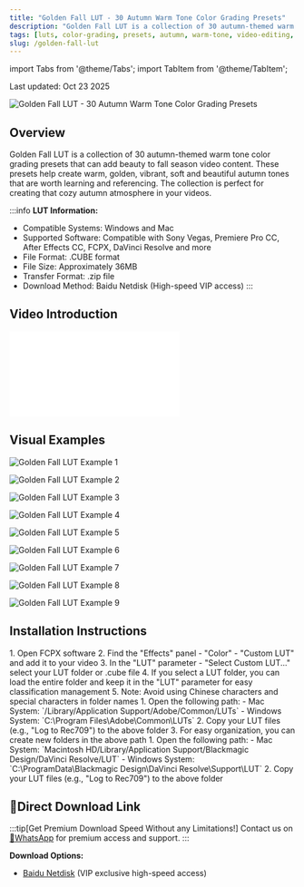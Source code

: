 ```yaml
---
title: "Golden Fall LUT - 30 Autumn Warm Tone Color Grading Presets"
description: "Golden Fall LUT is a collection of 30 autumn-themed warm tone color grading presets perfect for enhancing fall season video content with warm, golden, vibrant and soft autumn colors."
tags: [luts, color-grading, presets, autumn, warm-tone, video-editing, davinci-resolve, premiere-pro, after-effects]
slug: /golden-fall-lut
---
```


import Tabs from '@theme/Tabs';
import TabItem from '@theme/TabItem';

Last updated: Oct 23 2025

![Golden Fall LUT - 30 Autumn Warm Tone Color Grading Presets](https://www.vfx123.com/wp-content/uploads/2025/10/1760609488-48293b12c86d24d.webp)

## Overview

Golden Fall LUT is a collection of 30 autumn-themed warm tone color grading presets that can add beauty to fall season video content. These presets help create warm, golden, vibrant, soft and beautiful autumn tones that are worth learning and referencing. The collection is perfect for creating that cozy autumn atmosphere in your videos.

:::info
**LUT Information:**
- Compatible Systems: Windows and Mac
- Supported Software: Compatible with Sony Vegas, Premiere Pro CC, After Effects CC, FCPX, DaVinci Resolve and more
- File Format: .CUBE format
- File Size: Approximately 36MB
- Transfer Format: .zip file
- Download Method: Baidu Netdisk (High-speed VIP access)
:::

## Video Introduction

<iframe src="//player.bilibili.com/player.html?bvid=BV1nHWszUEv1&page=1" scrolling="no" border="0" frameborder="no" framespacing="0" allowfullscreen="true"></iframe>

## Visual Examples

![Golden Fall LUT Example 1](https://www.vfx123.com/wp-content/uploads/2025/10/1760770671-cbbd38e3de5c893.webp)

![Golden Fall LUT Example 2](https://www.vfx123.com/wp-content/uploads/2025/10/1760770679-129fbade5a7387d.webp)

![Golden Fall LUT Example 3](https://www.vfx123.com/wp-content/uploads/2025/10/1760770694-a75c60259b14306.webp)

![Golden Fall LUT Example 4](https://www.vfx123.com/wp-content/uploads/2025/10/1760770699-94d03047a9670a1.webp)

![Golden Fall LUT Example 5](https://www.vfx123.com/wp-content/uploads/2025/10/1760770705-925184a8c99080f.webp)

![Golden Fall LUT Example 6](https://www.vfx123.com/wp-content/uploads/2025/10/1760770711-d49bb4d30544dba.webp)

![Golden Fall LUT Example 7](https://www.vfx123.com/wp-content/uploads/2025/10/1760770716-9bb5dc4072b8a8f.webp)

![Golden Fall LUT Example 8](https://www.vfx123.com/wp-content/uploads/2025/10/1760770722-c03d599b5dece77.webp)

![Golden Fall LUT Example 9](https://www.vfx123.com/wp-content/uploads/2025/10/1760770728-7905d1acb9a95b5.webp)

## Installation Instructions

<Tabs>
<TabItem value="fcpx" label="Final Cut Pro X" default>
1. Open FCPX software
2. Find the "Effects" panel - "Color" - "Custom LUT" and add it to your video
3. In the "LUT" parameter - "Select Custom LUT..." select your LUT folder or .cube file
4. If you select a LUT folder, you can load the entire folder and keep it in the "LUT" parameter for easy classification management
5. Note: Avoid using Chinese characters and special characters in folder names
</TabItem>

<TabItem value="premiere" label="Premiere Pro">
1. Open the following path:
   - Mac System: `/Library/Application Support/Adobe/Common/LUTs`
   - Windows System: `C:\Program Files\Adobe\Common\LUTs`
2. Copy your LUT files (e.g., "Log to Rec709") to the above folder
3. For easy organization, you can create new folders in the above path
</TabItem>

<TabItem value="resolve" label="DaVinci Resolve">
1. Open the following path:
   - Mac System: `Macintosh HD/Library/Application Support/Blackmagic Design/DaVinci Resolve/LUT`
   - Windows System: `C:\ProgramData\Blackmagic Design\DaVinci Resolve\Support\LUT`
2. Copy your LUT files (e.g., "Log to Rec709") to the above folder
</TabItem>
</Tabs>

## 🚀Direct Download Link

:::tip[Get Premium Download Speed Without any Limitations!]
Contact us on [💬WhatsApp](https://wa.me/+8613237610083) for premium access and support.
:::

**Download Options:**
- [Baidu Netdisk](https://www.vfx123.com/user?action=vip) (VIP exclusive high-speed access)
